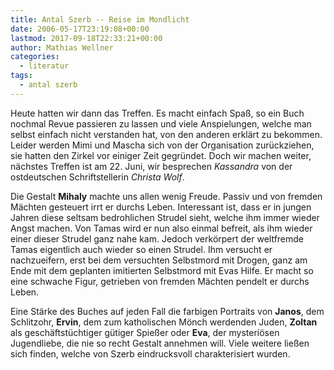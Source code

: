 ```yaml
---
title: Antal Szerb -- Reise im Mondlicht
date: 2006-05-17T23:19:08+00:00
lastmod: 2017-09-18T22:33:21+00:00
author: Mathias Wellner
categories:
  - literatur
tags:
  - antal szerb
---
```

Heute hatten wir dann das Treffen. Es macht einfach Spaß, so ein Buch nochmal Revue passieren zu lassen und viele Anspielungen, welche man selbst einfach nicht verstanden hat, von den anderen erklärt zu bekommen. Leider werden Mimi und Mascha sich von der Organisation zurückziehen, sie hatten den Zirkel vor einiger Zeit gegründet. Doch wir machen weiter, nächstes Treffen ist am 22. Juni, wir besprechen _Kassandra_ von der ostdeutschen Schriftstellerin _Christa Wolf_. 

Die Gestalt **Mihaly** machte uns allen wenig Freude. Passiv und von fremden Mächten gesteuert irrt er durchs Leben. Interessant ist, dass er in jungen Jahren diese seltsam bedrohlichen Strudel sieht, welche ihm immer wieder Angst machen. Von Tamas wird er nun also einmal befreit, als ihm wieder einer dieser Strudel ganz nahe kam. Jedoch verkörpert der weltfremde Tamas eigentlich auch wieder so einen Strudel. Ihm versucht er nachzueifern, erst bei dem versuchten Selbstmord mit Drogen, ganz am Ende mit dem geplanten imitierten Selbstmord mit Evas Hilfe. Er macht so eine schwache Figur, getrieben von fremden Mächten pendelt er durchs Leben. 

Eine Stärke des Buches auf jeden Fall die farbigen Portraits von **Janos**, dem Schlitzohr, **Ervin**, dem zum katholischen Mönch werdenden Juden, **Zoltan** als geschäftstüchtiger gütiger Spießer oder **Eva**, der mysteriösen Jugendliebe, die nie so recht Gestalt annehmen will. Viele weitere ließen sich finden, welche von Szerb eindrucksvoll charakterisiert wurden.